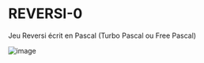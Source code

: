 # REVERSI-0
Jeu Reversi écrit en Pascal (Turbo Pascal ou Free Pascal)

![image](https://github.com/user-attachments/assets/93179803-9ffb-4ab5-a910-f934db2390e9)
